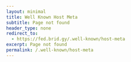 ```yaml
--- 
layout: minimal
title: Well Known Host Meta
subtitle: Page not found
header_type: none
redirect_to:
  - https://fed.brid.gy/.well-known/host-meta
excerpt: Page not found
permalink: /.well-known/host-meta
---
```

